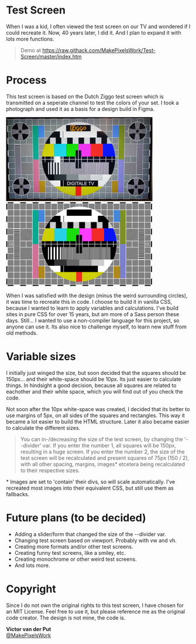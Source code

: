 # Test Screen

When I was a kid, I often viewed the test screen on our TV and wondered if I could recreate it. Now, 40 years later, I did it. And I plan to expand it with lots more functions.

> Demo at https://raw.githack.com/MakePixelsWork/Test-Screen/master/index.htm

# Process
This test screen is based on the Dutch Ziggo test screen which is transmitted on a seperate channel to test the colors of your set. I took a photograph and used it as a basis for a design build in Figma.

<img src="images/readme/test-screen-on-tv.png" width="400">&nbsp;<img src="images/readme/test-screen-in-figma.png" width="400">

When I was satisfied with the design (minus the weird surrounding circles), it was time to recreate this in code. I choose to build it in vanilla CSS, because I wanted to learn to apply variables and calculations. I've build sites in pure CSS for over 15 years, but am more of a Sass person these days. Still... I wanted to use a non-compiler language for this project, so anyone can use it. Its also nice to challenge myself, to learn new stuff from old methods.

# Variable sizes
I initially just winged the size, but soon decided that the squares should be 150px... and their white-space should be 10px. Its just easier to calculate things. In hindsight a good decision, because all squares are related to eachother and their white space, which you will find out of you check the code.

Not soon after the 10px white-space was created, I decided that its better to use margins of 5px, on all sides of the squares and rectangles. This way it became a lot easier to build the HTML structure. Later it also became easier to calculate the different sizes.

> You can in-/decreasing the size of the test screen, by changing the '--divider' var. If you enter the number 1, all squares will be 150px, resulting in a huge screen. If you enter the number 2, the size of the test screen will be recalculated and present squares of 75px (150 / 2), with all other spacing, margins, images* etcetera being recalculated to their respective sizes.

\* Images are set to 'contain' their divs, so will scale automatically. I've recreated most images into their equivalent CSS, but still use them as fallbacks.

# Future plans (to be decided)
- Adding a slider/form that changed the size of the --divider var.
- Changing test screen based on viewport. Probably with vw and vh.
- Creating more formats and/or other test screens.
- Creating funny test screens, like a smiley, etc.
- Creating monochrome or other weird test screens.
- And lots more.

# Copyright
Since I do not own the original rights to this test screen, I have chosen for an MIT License. Feel free to use it, but please reference me as the original code creator. The design is not mine, the code is.

**Victor van der Put**<br>
[@MakePixelsWork](https://github.com/MakePixelsWork)
